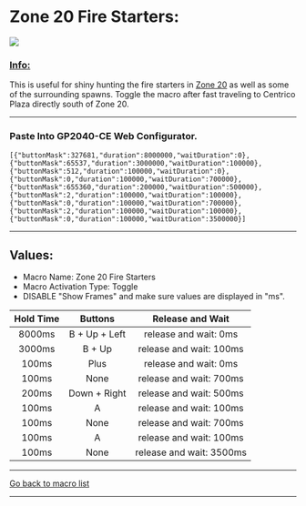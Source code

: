 # Zone 20 Fire Starters:

<img src="/Macro-Images/Zone_20_Fire_Starters.gif" />

### <ins>Info:</ins>
This is useful for shiny hunting the fire starters in [Zone 20](https://www.serebii.net/pokearth/lumiosecity/wildzone20.shtml) as well as some of the surrounding spawns. Toggle the macro after fast traveling to Centrico Plaza directly south of Zone 20.

----

### Paste Into GP2040-CE Web Configurator.
```
[{"buttonMask":327681,"duration":8000000,"waitDuration":0},{"buttonMask":65537,"duration":3000000,"waitDuration":100000},{"buttonMask":512,"duration":100000,"waitDuration":0},{"buttonMask":0,"duration":100000,"waitDuration":700000},{"buttonMask":655360,"duration":200000,"waitDuration":500000},{"buttonMask":2,"duration":100000,"waitDuration":100000},{"buttonMask":0,"duration":100000,"waitDuration":700000},{"buttonMask":2,"duration":100000,"waitDuration":100000},{"buttonMask":0,"duration":100000,"waitDuration":3500000}]
```

----

## Values:

* Macro Name: Zone 20 Fire Starters
* Macro Activation Type: Toggle
* DISABLE "Show Frames" and make sure values are displayed in "ms".

| Hold Time | Buttons | Release and Wait |
| :---: | :---: | :---: |
| 8000ms | B + Up + Left | release and wait: 0ms    |
| 3000ms | B + Up        | release and wait: 100ms  |
| 100ms  | Plus          | release and wait: 0ms    |
| 100ms  | None          | release and wait: 700ms  |
| 200ms  | Down + Right  | release and wait: 500ms  |
| 100ms  | A             | release and wait: 100ms  |
| 100ms  | None          | release and wait: 700ms  |
| 100ms  | A             | release and wait: 100ms  |
| 100ms  | None          | release and wait: 3500ms |

----

[Go back to macro list](https://github.com/OngoGablogian/Legends_Z-A_Macros/tree/main?tab=readme-ov-file#included-macros)

----
